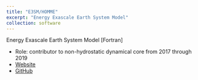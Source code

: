 ```yaml
---
title: "E3SM/HOMME"
excerpt: "Energy Exascale Earth System Model"
collection: software
---
```


Energy Exascale Earth System Model [Fortran]

* Role: contributor to non-hydrostatic dynamical core from 2017 through 2019
* [Website](https://e3sm.org/)
* [GitHub](https://github.com/E3SM-Project/E3SM)
